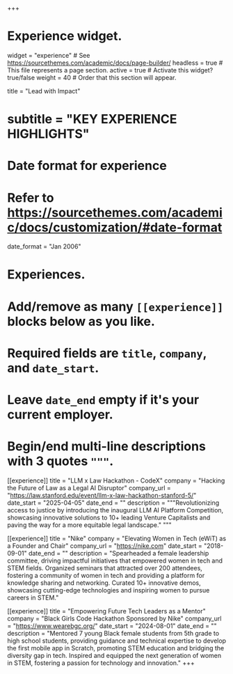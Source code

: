 +++
# Experience widget.
widget = "experience"  # See https://sourcethemes.com/academic/docs/page-builder/
headless = true  # This file represents a page section.
active = true  # Activate this widget? true/false
weight = 40  # Order that this section will appear.

title = "Lead with Impact"
# subtitle = "KEY EXPERIENCE HIGHLIGHTS"

# Date format for experience
#   Refer to https://sourcethemes.com/academic/docs/customization/#date-format
date_format = "Jan 2006"

# Experiences.
#   Add/remove as many `[[experience]]` blocks below as you like.
#   Required fields are `title`, `company`, and `date_start`.
#   Leave `date_end` empty if it's your current employer.
#   Begin/end multi-line descriptions with 3 quotes `"""`.

[[experience]]
  title = "LLM x Law Hackathon - CodeX"
  company = "Hacking the Future of Law as a Legal AI Disruptor"
  company_url = "https://law.stanford.edu/event/llm-x-law-hackathon-stanford-5/"
  date_start = "2025-04-05"
  date_end = ""
  description = """Revolutionizing access to justice by introducing the inaugural LLM AI Platform Competition, showcasing innovative solutions to 10+ leading Venture Capitalists and paving the way for a more equitable legal landscape."
  """
 
  [[experience]]
  title = "Nike"
  company = "Elevating Women in Tech (eWiT) as a Founder and Chair"
  company_url = "https://nike.com"
  date_start = "2018-09-01"
  date_end = ""
  description = "Spearheaded a female leadership committee, driving impactful initiatives that empowered women in tech and STEM fields. Organized seminars that attracted over 200 attendees, fostering a community of women in tech and providing a platform for knowledge sharing and networking.  Curated 10+ innovative demos, showcasing cutting-edge technologies and inspiring women to pursue careers in STEM." 

[[experience]]
  title = "Empowering Future Tech Leaders as a Mentor"
  company = "Black Girls Code Hackathon Sponsored by Nike"
  company_url = "https://www.wearebgc.org/"
  date_start = "2024-08-01"
  date_end = ""
  description = "Mentored 7 young Black female students from 5th grade to high school students, providing guidance and technical expertise to develop the first mobile app in Scratch, promoting STEM education and bridging the diversity gap in tech. Inspired and equipped the next generation of women in STEM, fostering a passion for technology and innovation." 
+++
